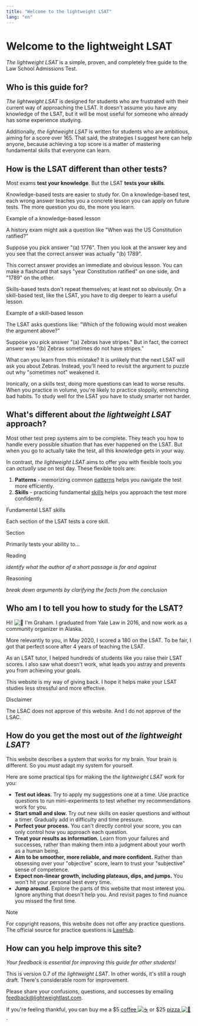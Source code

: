 ```yaml
---
title: "Welcome to the lightweight LSAT"
lang: "en"
---
```


# Welcome to the lightweight LSAT

_The lightweight LSAT_ is a simple, proven, and completely free guide to the Law School Admissions Test.

## Who is this guide for?

_The lightweight LSAT_ is designed for students who are frustrated with their current way of approaching the LSAT. It doesn't assume you have any knowledge of the LSAT, but it will be most useful for someone who already has some experience studying.

Additionally, _the lightweight LSAT_ is written for students who are ambitious, aiming for a score over 165. That said, the strategies I suggest here can help anyone, because achieving a top score is a matter of mastering fundamental skills that everyone can learn.

## How is the LSAT different than other tests?

Most exams **test your knowledge**. But the LSAT **tests your skills**.

Knowledge-based tests are easier to study for. On a knowledge-based test, each wrong answer teaches you a concrete lesson you can apply on future tests. The more question you do, the more you learn.

Example of a knowledge-based lesson

A history exam might ask a question like "When was the US Constitution ratified?"

Suppose you pick answer "(a) 1776". Then you look at the answer key and you see that the correct answer was actually "(b) 1789".

This correct answer provides an immediate and obvious lesson. You can make a flashcard that says "year Constitution ratified" on one side, and "1789" on the other.

Skills-based tests don't repeat themselves; at least not so obviously. On a skill-based test, like the LSAT, you have to dig deeper to learn a useful lesson.

Example of a skill-based lesson

The LSAT asks questions like: "Which of the following would most weaken the argument above?"

Suppose you pick answer "(a) Zebras have stripes." But in fact, the correct answer was "(b) Zebras sometimes do not have stripes."

What can you learn from this mistake? It is unlikely that the next LSAT will ask you about Zebras. Instead, you'll need to revisit the argument to puzzle out why "sometimes not" weakened it.

Ironically, on a skills test, doing more questions can lead to worse results. When you practice in volume, you're likely to practice sloppily, entrenching bad habits. To study well for the LSAT you have to study smarter not harder.

## What's different about _the lightweight LSAT_ approach?

Most other test prep systems aim to be complete. They teach you how to handle every possible situation that has ever happened on the LSAT. But when you go to actually take the test, all this knowledge gets in your way.

In contrast, _the lightweight LSAT_ aims to offer you with flexible tools you can _actually use_ on test day. These flexible tools are:

1.  **Patterns** - memorizing common [patterns](https://lightweightlsat.com/how-to-study/patterns/) helps you navigate the test more efficiently.
2.  **Skills** - practicing fundamental [skills](https://lightweightlsat.com/how-to-study/practice/#skill-practice) helps you approach the test more confidently.

Fundamental LSAT skills

Each section of the LSAT tests a core skill.

Section

Primarily tests your ability to...

Reading

_identify what the author of a short passage is for and against_

Reasoning

_break down arguments by clarifying the facts from the conclusion_

## Who am I to tell you how to study for the LSAT?

Hi! ![👋](https://cdn.jsdelivr.net/gh/jdecked/twemoji@14.1.2/assets/svg/1f44b.svg ":wave:") I'm Graham. I graduated from Yale Law in 2016, and now work as a community organizer in Alaska.

More relevantly to you, in May 2020, I scored a 180 on the LSAT. To be fair, I got that perfect score after 4 years of teaching the LSAT.

As an LSAT tutor, I helped hundreds of students like you raise their LSAT scores. I also saw what doesn't work, what leads you astray and prevents you from achieving your goals.

This website is my way of giving back. I hope it helps make your LSAT studies less stressful and more effective.

Disclaimer

The LSAC does not approve of this website. And I do not approve of the LSAC.

## How do you get the most out of _the lightweight LSAT_?

This website describes a system that works for my brain. Your brain is different. So you _must_ adapt my system for yourself.

Here are some practical tips for making the _the lightweight LSAT_ work for you:

*   **Test out ideas.** Try to apply my suggestions one at a time. Use practice questions to run mini-experiments to test whether my recommendations work for you.
*   **Start small and slow.** Try out new skills on easier questions and without a timer. Gradually add in difficulty and time pressure.
*   **Perfect your process.** You can't directly control your score, you can only control how you approach each question.
*   **Treat your results as information.** Learn from your failures and successes, rather than making them into a judgment about your worth as a human being.
*   **Aim to be smoother, more reliable, and more confident.** Rather than obsessing over your "objective" score, learn to trust your "subjective" sense of competence.
*   **Expect non-linear growth, including plateaus, dips, and jumps.** You won't hit your personal best every time.
*   **Jump around.** Explore the parts of this website that most interest you. Ignore anything that doesn't help you. And revisit pages to find nuance you missed the first time.

Note

For copyright reasons, this website does not offer any practice questions. The official source for practice questions is [LawHub](https://app.lawhub.org/library).

## How can you help improve this site?

_Your feedback is essential for improving this guide for other students!_

This is version 0.7 of _the lightweight LSAT_. In other words, it's still a rough draft. There's considerable room for improvement.

Please share your confusions, questions, and successes by emailing [feedback@lightweightlast.com](mailto:feedback@lightweightlast.com).

If you're feeling thankful, you can buy me a $5 [coffee ![☕](https://cdn.jsdelivr.net/gh/jdecked/twemoji@14.1.2/assets/svg/2615.svg ":coffee:")](https://buy.stripe.com/28oaFD6hT75l7U4144) or $25 [pizza ![🍕](https://cdn.jsdelivr.net/gh/jdecked/twemoji@14.1.2/assets/svg/1f355.svg ":pizza:")](https://buy.stripe.com/14k4hf7lXexNcak5kl) .